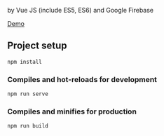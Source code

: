 by Vue JS (include ES5, ES6) and Google Firebase

[Demo](https://test-c13f7.firebaseapp.com/#/)


## Project setup
```
npm install
```

### Compiles and hot-reloads for development
```
npm run serve
```

### Compiles and minifies for production
```
npm run build
```
